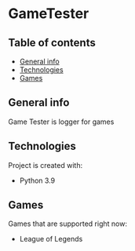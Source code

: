 # GameTester

## Table of contents
* [General info](#general-info)
* [Technologies](#technologies)
* [Games](#games)

## General info
Game Tester is logger for games

## Technologies
Project is created with:
* Python 3.9

## Games
Games that are supported right now:
* League of Legends